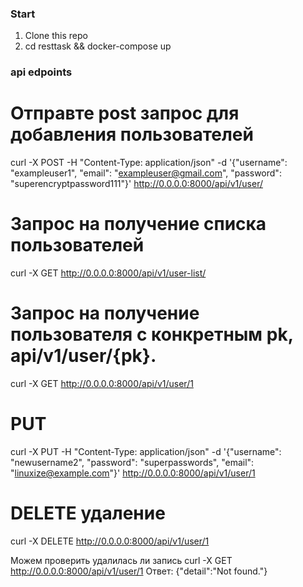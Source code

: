 ### Start ###

1. Clone this repo
2. cd resttask && docker-compose up


### api edpoints ###

# Отправте post запрос для добавления пользователей

curl -X POST -H "Content-Type: application/json" -d '{"username": "exampleuser1", "email": "exampleuser@gmail.com", "password": "superencryptpassword111"}' http://0.0.0.0:8000/api/v1/user/

# Запрос на получение списка пользователей

curl -X GET http://0.0.0.0:8000/api/v1/user-list/

# Запрос на получение пользователя с конкретным pk, api/v1/user/{pk}.

curl -X GET http://0.0.0.0:8000/api/v1/user/1

# PUT

curl -X PUT -H "Content-Type: application/json" -d '{"username": "newusername2", "password": "superpasswords", "email": "linuxize@example.com"}' http://0.0.0.0:8000/api/v1/user/1


# DELETE удаление

curl -X DELETE http://0.0.0.0:8000/api/v1/user/1

Можем проверить удалилась ли запись curl -X GET http://0.0.0.0:8000/api/v1/user/1
Ответ:
    {"detail":"Not found."}
